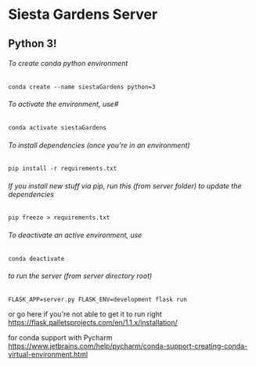# Siesta Gardens Server
## Python 3!


###### To create conda python environment
```conda create --name siestaGardens python=3```

###### To activate the environment, use#
```conda activate siestaGardens```

###### To install dependencies (once you're in an environment)
```pip install -r requirements.txt```

###### If you install new stuff via pip, run this (from server folder) to update the dependencies
```pip freeze > requirements.txt```



###### To deactivate an active environment, use
```conda deactivate```

###### to run the server (from server directory root)
```FLASK_APP=server.py FLASK_ENV=development flask run```


or go here if you're not able to get it to run right 
https://flask.palletsprojects.com/en/1.1.x/installation/

for conda support with Pycharm
https://www.jetbrains.com/help/pycharm/conda-support-creating-conda-virtual-environment.html

